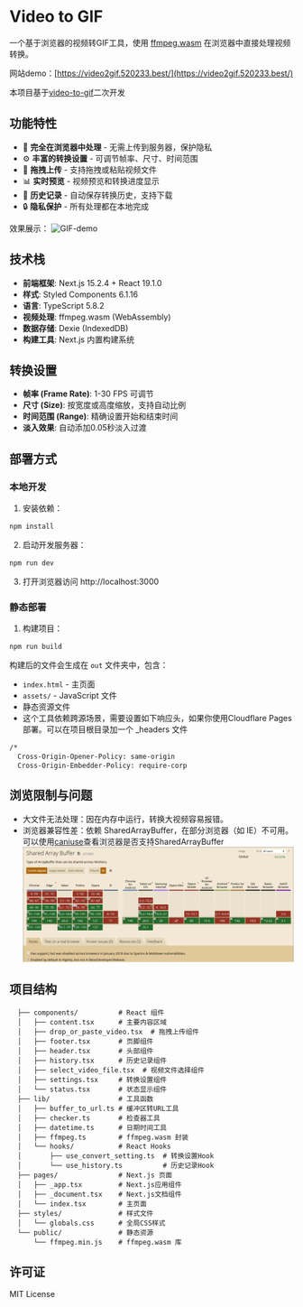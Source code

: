 # Video to GIF

一个基于浏览器的视频转GIF工具，使用 [ffmpeg.wasm](https://github.com/ffmpegwasm/ffmpeg.wasm) 在浏览器中直接处理视频转换。

网站demo：[https://video2gif.520233.best/](https://video2gif.520233.best/)

本项目基于[video-to-gif](https://github.com/mryhryki/video-to-gif)二次开发

## 功能特性

- 🎥 **完全在浏览器中处理** - 无需上传到服务器，保护隐私
- ⚙️ **丰富的转换设置** - 可调节帧率、尺寸、时间范围
- 📱 **拖拽上传** - 支持拖拽或粘贴视频文件
- 📊 **实时预览** - 视频预览和转换进度显示
- 💾 **历史记录** - 自动保存转换历史，支持下载
- 🔒 **隐私保护** - 所有处理都在本地完成

效果展示：
![GIF-demo](./assets/demo.gif)

## 技术栈

- **前端框架**: Next.js 15.2.4 + React 19.1.0
- **样式**: Styled Components 6.1.16
- **语言**: TypeScript 5.8.2
- **视频处理**: ffmpeg.wasm (WebAssembly)
- **数据存储**: Dexie (IndexedDB)
- **构建工具**: Next.js 内置构建系统

## 转换设置

- **帧率 (Frame Rate)**: 1-30 FPS 可调节
- **尺寸 (Size)**: 按宽度或高度缩放，支持自动比例
- **时间范围 (Range)**: 精确设置开始和结束时间
- **淡入效果**: 自动添加0.05秒淡入过渡

## 部署方式

### 本地开发

1. 安装依赖：
```bash
npm install
```

2. 启动开发服务器：
```bash
npm run dev
```

3. 打开浏览器访问 http://localhost:3000

### 静态部署

1. 构建项目：
```bash
npm run build
```

构建后的文件会生成在 `out` 文件夹中，包含：
- `index.html` - 主页面
- `assets/` - JavaScript 文件
- 静态资源文件
- 这个工具依赖跨源场景，需要设置如下响应头，如果你使用Cloudflare Pages部署。可以在项目根目录加一个 _headers 文件
```
/*
  Cross-Origin-Opener-Policy: same-origin
  Cross-Origin-Embedder-Policy: require-corp
```

## 浏览限制与问题
- 大文件无法处理：因在内存中运行，转换大视频容易报错。
- 浏览器兼容性差：依赖 SharedArrayBuffer，在部分浏览器（如 IE）不可用。可以使用[caniuse](https://caniuse.com/?search=SharedArrayBuffer)查看浏览器是否支持SharedArrayBuffer
![浏览器兼容](./assets/Snipaste_2025-09-23_14-15-56.png)

## 项目结构

```
  ├── components/          # React 组件
  │   ├── content.tsx      # 主要内容区域
  │   ├── drop_or_paste_video.tsx  # 拖拽上传组件
  │   ├── footer.tsx       # 页脚组件
  │   ├── header.tsx       # 头部组件
  │   ├── history.tsx      # 历史记录组件
  │   ├── select_video_file.tsx  # 视频文件选择组件
  │   ├── settings.tsx     # 转换设置组件
  │   └── status.tsx       # 状态显示组件
  ├── lib/                 # 工具函数
  │   ├── buffer_to_url.ts # 缓冲区转URL工具
  │   ├── checker.ts       # 检查器工具
  │   ├── datetime.ts      # 日期时间工具
  │   ├── ffmpeg.ts        # ffmpeg.wasm 封装
  │   └── hooks/           # React Hooks
  │       ├── use_convert_setting.ts  # 转换设置Hook
  │       └── use_history.ts          # 历史记录Hook
  ├── pages/               # Next.js 页面
  │   ├── _app.tsx         # Next.js应用组件
  │   ├── _document.tsx    # Next.js文档组件
  │   └── index.tsx        # 主页面
  ├── styles/              # 样式文件
  │   └── globals.css      # 全局CSS样式
  └── public/              # 静态资源
      └── ffmpeg.min.js    # ffmpeg.wasm 库
```

## 许可证

MIT License
